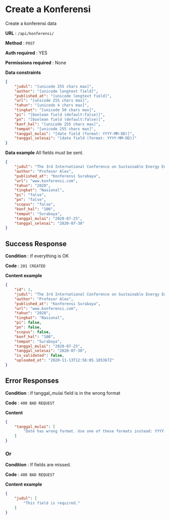 # Create a Konferensi

Create a konferensi data

**URL** : `/api/konferensi/`

**Method** : `POST`

**Auth required** : YES

**Permissions required** : None

**Data constraints**

```json
{
    "judul": "[unicode 255 chars max]",
    "author": "[unicode longtext field]",
    "published_at": "[unicode longtext field]",
    "url": "[unicode 255 chars max]",
    "tahun": "[unicode 4 chars max]",
    "tingkat": "[unicode 50 chars max]",
    "pi": "[boolean field (default:false)]",
    "pn": "[boolean field (default:false)]",
    "konf_hal": "[unicode 255 chars max]",
    "tempat": "[unicode 255 chars max]",
    "tanggal_mulai": "[date field (format: YYYY-MM-DD)]",
    "tanggal_selesai": "[date field (format: YYYY-MM-DD)]"
}
```

**Data example** All fields must be sent.

```json
{
    "judul": "The 3rd International Conference on Sustainable Energy Engineering and Application (ICSEEA 2015)",
    "author": "Profesor Alex",
    "published_at": "Konferensi Surabaya",
    "url": "www.konferensi.com",
    "tahun": "2020",
    "tingkat": "Nasional",
    "pi": "false",
    "pn": "false",
    "scopus": "false",
    "konf_hal": "100",
    "tempat": "Surabaya",
    "tanggal_mulai": "2020-07-25",
    "tanggal_selesai": "2020-07-30"
}
```

## Success Response

**Condition** : If everything is OK

**Code** : `201 CREATED`

**Content example**

```json
{
    "id": 1,
    "judul": "The 3rd International Conference on Sustainable Energy Engineering and Application (ICSEEA 2015)",
    "author": "Profesor Alex",
    "published_at": "Konferensi Surabaya",
    "url": "www.konferensi.com",
    "tahun": "2020",
    "tingkat": "Nasional",
    "pi": false,
    "pn": false,
    "scopus": false,
    "konf_hal": "100",
    "tempat": "Surabaya",
    "tanggal_mulai": "2020-07-25",
    "tanggal_selesai": "2020-07-30",
    "is_validated": false,
    "uploaded_at": "2020-11-13T12:56:05.185367Z"
}
```

## Error Responses

**Condition** : If tanggal_mulai field is in the wrong format

**Code** : `400 BAD REQUEST`

**Content**
```json
{
    "tanggal_mulai": [
        "Date has wrong format. Use one of these formats instead: YYYY-MM-DD."
    ]
}
```

### Or

**Condition** : If fields are missed.

**Code** : `400 BAD REQUEST`

**Content example**
```json
{
    "judul": [
        "This field is required."
    ]
}
```